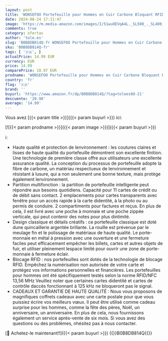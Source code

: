 ```yaml
---
layout: post
title: 'WONSEFOO Portefeuille pour Hommes en Cuir Carbone Bloquant RFID avec 11 Mmplacements | Portefeuille Vertical pour Hommes à Trois Volets | Cadeaux de Noël pour Hommes | Anniversaire | Noir'
date: 2024-08-24 17:11:47
image: 'https://m.media-amazon.com/images/I/51wuOEVqA4L._SL500_._SL400_.jpg'
comments: true
category: ofertas
author: 'tole.es'
slug: 'B0B8DB814Q-fr WONSEFOO Portefeuille pour Hommes en Cuir Carbone Bloquant...'
sku: 'B0B8DB814Q-fr'
tags: [ '🇫🇷', ]
actualPrice: 14.99 EUR
currency: EUR
price: 14.99
comparePrice: 18.97 EUR
prodname: 'WONSEFOO Portefeuille pour Hommes en Cuir Carbone Bloquant RFID avec 11 Mmplacements | Portefeuille Vertical pour Hommes à Trois Volets | Cadeaux de Noël pour Hommes | Anniversaire | Noir'
country: 'fr'
flag: '🇫🇷'
brand: ''
buyurl: 'https://www.amazon.fr/dp/B0B8DB814Q/?tag=tolees0d-21'
descuento: '20.98'
average: '14.99'
---
```


Vous avez [{{< param title >}}]({{< param buyurl >}}) ici:

[![{{< param prodname >}}]({{< param image >}})]({{< param buyurl >}})

ℹ️:

- Haute qualité et protection de lenvironnement : les coutures claires et lisses de haute qualité du portefeuille démontrent son excellente finition. Une technologie de première classe offre aux utilisateurs une excellente assurance qualité. La conception du processus de portefeuille adopte la fibre de carbone, un matériau respectueux de lenvironnement et résistant à lusure, qui a non seulement une bonne texture, mais protège également lenvironnement.
- Partition multifonction : la partition de portefeuille intelligente peut répondre aux besoins quotidiens. Capacité pour 11 cartes de crédit ou de débit sans contact. 2 emplacements pour cartes transparents avec fenêtre pour un accès rapide à la carte didentité, à la photo ou au permis de conduire. 2 compartiments pour factures et reçus. En plus de cela, il est livré avec une poche à monnaie et une poche zippée verticale, qui peut contenir des notes pour plus dintimité.
- Design classique et détails créatifs : ce portefeuille classique est doté dune quincaillerie argentée brillante. La rouille est prévenue par le meulage fin et le polissage de matériaux de haute qualité. Le porte-monnaie en métal à pression avec une ouverture et une fermeture faciles peut efficacement empêcher les billets, cartes et autres objets de fuir, et utiliser pleinement lespace limité pour ouvrir une zone de porte-monnaie à fermeture éclair.
- Blocage RFID : nos portefeuilles sont dotés de la technologie de blocage RFID. Empêchez la numérisation non autorisée de votre carte et protégez vos informations personnelles et financières. Les portefeuilles pour hommes ont été spécifiquement testés selon la norme RFID/NFC 13,56 MHz Veuillez noter que certaines cartes didentité et cartes de contrôle daccès fonctionnant à 125 kHz ne bloqueront pas le signal.
- CADEAUX ET GARANTIE DE HAUTE QUALITÉ : Nous vous proposons de magnifiques coffrets cadeaux avec une carte postale pour que vous puissiez écrire vos meilleurs vœux. Il peut être utilisé comme cadeau surprise pour les hommes, comme la fête des pères, Noël, un anniversaire, un anniversaire. En plus de cela, nous fournissons également un service après-vente de six mois. Si vous avez des questions ou des problèmes, nhésitez pas à nous contacter.

[🛒 Achetez-le maintenant!!]({{< param buyurl >}})
{{<world>}}B0B8DB814Q{{</world>}}
